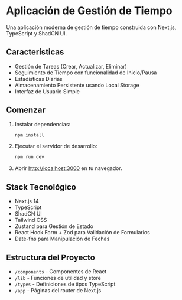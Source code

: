 # Aplicación de Gestión de Tiempo

Una aplicación moderna de gestión de tiempo construida con Next.js, TypeScript y ShadCN UI.

## Características

- Gestión de Tareas (Crear, Actualizar, Eliminar)
- Seguimiento de Tiempo con funcionalidad de Inicio/Pausa
- Estadísticas Diarias
- Almacenamiento Persistente usando Local Storage
- Interfaz de Usuario Simple

## Comenzar

1. Instalar dependencias:
   ```bash
   npm install
   ```

2. Ejecutar el servidor de desarrollo:
   ```bash
   npm run dev
   ```

3. Abrir [http://localhost:3000](http://localhost:3000) en tu navegador.

## Stack Tecnológico

- Next.js 14
- TypeScript
- ShadCN UI
- Tailwind CSS
- Zustand para Gestión de Estado
- React Hook Form + Zod para Validación de Formularios
- Date-fns para Manipulación de Fechas

## Estructura del Proyecto

- `/components` - Componentes de React
- `/lib` - Funciones de utilidad y store
- `/types` - Definiciones de tipos TypeScript
- `/app` - Páginas del router de Next.js
